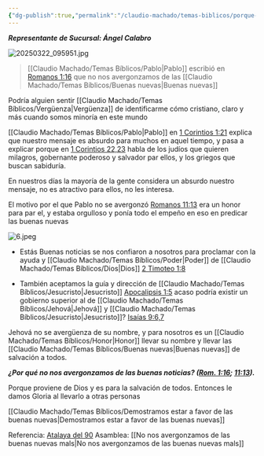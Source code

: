 ```yaml
---
{"dg-publish":true,"permalink":"/claudio-machado/temas-biblicos/porque-no-nos-avergonzamos-de-las-buenas-nuevas/","tags":["asamblea","predicación","predicar"]}
---
```


***Representante de Sucursal: Ángel Calabro***

![20250322_095951.jpg](/img/user/07%20-%20Personal/Im%C3%A1genes/20250322_095951.jpg) 

>[[Claudio Machado/Temas Bíblicos/Pablo\|Pablo]] escribió en [Romanos 1:16](https://wol.jw.org/es/wol/bc/r4/lp-s/1990004/0/0) que no nos avergonzamos de las [[Claudio Machado/Temas Bíblicos/Buenas nuevas\|Buenas nuevas]] 


Podría alguien sentir [[Claudio Machado/Temas Bíblicos/Vergüenza\|Vergüenza]] de identificarme cómo cristiano, claro y más cuando somos minoría en este mundo 

[[Claudio Machado/Temas Bíblicos/Pablo\|Pablo]] en  [1 Corintios 1:21](https://wol.jw.org/es/wol/b/r4/lp-s/nwtsty/46/1#v=46:1:21) explica que nuestro mensaje es absurdo para muchos en aquel tiempo, y pasa a explicar porque en [1 Corintios 22,23](https://wol.jw.org/es/wol/b/r4/lp-s/nwtsty/46/1#v=46:1:22-46:1:23) habla de los judíos que quieren milagros, gobernante poderoso y salvador par ellos, y los griegos que buscan sabiduría.

En nuestros días la mayoría de la gente considera un absurdo nuestro mensaje, no es atractivo para ellos, no les interesa. 

El motivo por el que Pablo no se avergonzó [Romanos 11:13](https://wol.jw.org/es/wol/b/r4/lp-s/nwtsty/45/11#v=45:11:13) era un honor para par el, y estaba orgulloso y ponía todo el empeño en eso en predicar las buenas nuevas 

![6.jpeg](/img/user/07%20-%20Personal/Im%C3%A1genes/6.jpeg)

- Estás Buenas noticias se nos confiaron a nosotros para proclamar con la ayuda y [[Claudio Machado/Temas Bíblicos/Poder\|Poder]] de [[Claudio Machado/Temas Bíblicos/Dios\|Dios]] [2 Timoteo 1:8](https://wol.jw.org/es/wol/bc/r4/lp-s/1990004/10/0) 


- También aceptamos la guía y dirección de [[Claudio Machado/Temas Bíblicos/Jesucristo\|Jesucristo]] [Apocalipsis 1:5](https://wol.jw.org/es/wol/bc/r4/lp-s/1990004/17/1) acaso podría existir un gobierno superior al de [[Claudio Machado/Temas Bíblicos/Jehová\|Jehová]] y [[Claudio Machado/Temas Bíblicos/Jesucristo\|Jesucristo]]? [Isaías 9:6,7](https://wol.jw.org/es/wol/b/r4/lp-s/nwtsty/23/9#v=23:9:6-23:9:7)

Jehová no se avergüenza de su nombre, y para nosotros es un [[Claudio Machado/Temas Bíblicos/Honor\|Honor]]  llevar su nombre y llevar las [[Claudio Machado/Temas Bíblicos/Buenas nuevas\|Buenas nuevas]] de salvación a todos.

***¿Por qué no nos avergonzamos de las buenas noticias? ([Rom. 1:16](https://wol.jw.org/es/wol/b/r4/lp-s/nwtsty/45/1#v=45:1:16); [11:13](https://wol.jw.org/es/wol/b/r4/lp-s/nwtsty/45/11#v=45:11:13)).***

Porque proviene de Dios y es para la salvación de todos. Entonces le damos Gloria al llevarlo a otras personas 

[[Claudio Machado/Temas Bíblicos/Demostramos estar a favor de las buenas nuevas\|Demostramos estar a favor de las buenas nuevas]]

Referencia: [Atalaya del 90](https://wol.jw.org/es/wol/d/r4/lp-s/1990004?q=no+nos+avergonzamos&p=par)
Asamblea: [[No nos avergonzamos de las buenas nuevas mals\|No nos avergonzamos de las buenas nuevas mals]]